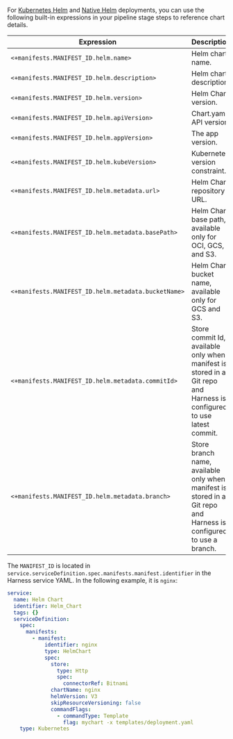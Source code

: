 For [Kubernetes Helm](/docs/continuous-delivery/deploy-srv-diff-platforms/helm/deploy-helm-charts) and [Native Helm](/docs/continuous-delivery/deploy-srv-diff-platforms/helm/native-helm-quickstart) deployments, you can use the following built-in expressions in your pipeline stage steps to reference chart details.

|                     Expression                      |                                                      Description                                                      |
| --------------------------------------------------- | --------------------------------------------------------------------------------------------------------------------- |
| `<+manifests.MANIFEST_ID.helm.name>`                | Helm chart name.                                                                                                      |
| `<+manifests.MANIFEST_ID.helm.description>`         | Helm chart description.                                                                                               |
| `<+manifests.MANIFEST_ID.helm.version>`             | Helm Chart version.                                                                                                   |
| `<+manifests.MANIFEST_ID.helm.apiVersion>`          | Chart.yaml API version.                                                                                               |
| `<+manifests.MANIFEST_ID.helm.appVersion>`          | The app version.                                                                                                      |
| `<+manifests.MANIFEST_ID.helm.kubeVersion>`         | Kubernetes version constraint.                                                                                        |
| `<+manifests.MANIFEST_ID.helm.metadata.url>`        | Helm Chart repository URL.                                                                                            |
| `<+manifests.MANIFEST_ID.helm.metadata.basePath>`   | Helm Chart base path, available only for OCI, GCS, and S3.                                                            |
| `<+manifests.MANIFEST_ID.helm.metadata.bucketName>` | Helm Chart bucket name, available only for GCS and S3.                                                                |
| `<+manifests.MANIFEST_ID.helm.metadata.commitId>`   | Store commit Id, available only when manifest is stored in a Git repo and Harness is configured to use latest commit. |
| `<+manifests.MANIFEST_ID.helm.metadata.branch>`     | Store branch name, available only when manifest is stored in a Git repo and Harness is configured to use a branch.    |


The `MANIFEST_ID` is located in `service.serviceDefinition.spec.manifests.manifest.identifier` in the Harness service YAML. In the following example, it is `nginx`:

```yaml
service:
  name: Helm Chart
  identifier: Helm_Chart
  tags: {}
  serviceDefinition:
    spec:
      manifests:
        - manifest:
            identifier: nginx
            type: HelmChart
            spec:
              store:
                type: Http
                spec:
                  connectorRef: Bitnami
              chartName: nginx
              helmVersion: V3
              skipResourceVersioning: false
              commandFlags:
                - commandType: Template
                  flag: mychart -x templates/deployment.yaml
    type: Kubernetes

```


